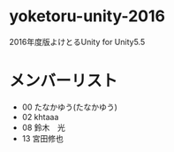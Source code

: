 # yoketoru-unity-2016
2016年度版よけとるUnity for Unity5.5

# メンバーリスト
- 00 たなかゆう(たなかゆう)
- 02 khtaaa
- 08 鈴木　光　　
- 13 宮田修也

